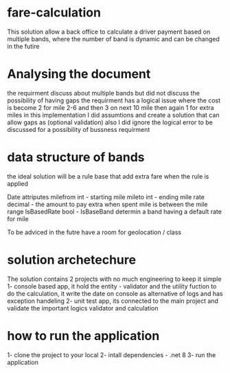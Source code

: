 # fare-calculation
This solution allow a back office to calculate a driver payment based on multiple bands, where the number of band is dynamic and can be changed in the futire

# Analysing the document
the requirment discuss about multiple bands but did not discuss the possibility of having gaps
the requirment has a logical issue where the cost is become 2 for mile 2-6 and then 3 on next 10 mile then again 1 for extra miles
in this implementation I did assumtions and create a solution that can allow gaps as (optional validation) 
also I did ignore the logical error to be discussed for a possibility of bussness requirment


# data structure of bands
the ideal solution will be a rule base that add extra fare when the rule is applied

Date attriputes 
milefrom int - starting mile 
mileto int - ending mile 
rate decimal - the amount to pay extra when spent mile is between the mile range
IsBasedRate bool - IsBaseBand determin a band having a default rate for mile

To be adviced in the futre have a room for geolocation / class 


# solution archetechure 
The solution contains 2 projects with no much engineering to keep it simple
1- console based app, it hold the entity - validator and the utility fuction to do the calculation, 
it write the date on console as alternative of logs and has exception handeling 
2- unit test app, its connected to the main project and validate the important logics validator and calculation

# how to run the application
1- clone the project to your local
2- intall dependencies - .net 8
3- run the application